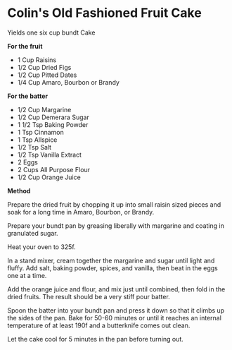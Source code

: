 # Colin's Old Fashioned Fruit Cake

Yields one six cup bundt Cake

**For the fruit**

* 1 Cup Raisins
* 1/2 Cup Dried Figs
* 1/2 Cup Pitted Dates
* 1/4 Cup Amaro, Bourbon or Brandy

**For the batter**

* 1/2 Cup Margarine
* 1/2 Cup Demerara Sugar
* 1 1/2 Tsp Baking Powder
* 1 Tsp Cinnamon
* 1 Tsp Allspice
* 1/2 Tsp Salt
* 1/2 Tsp Vanilla Extract
* 2 Eggs
* 2 Cups All Purpose Flour
* 1/2 Cup Orange Juice

**Method**

Prepare the dried fruit by chopping it up into small raisin sized pieces and soak for a long time in Amaro, Bourbon, or Brandy.

Prepare your bundt pan by greasing liberally with margarine and coating in granulated sugar.

Heat your oven to 325f.

In a stand mixer, cream together the margarine and sugar until light and fluffy. Add salt, baking powder, spices, and vanilla, then beat in the eggs one at a time.

Add the orange juice and flour, and mix just until combined, then fold in the dried fruits. The result should be a very stiff pour batter.

Spoon the batter into your bundt pan and press it down so that it climbs up the sides of the pan. Bake for 50-60 minutes or until it reaches an internal temperature of at least 190f and a butterknife comes out clean.

Let the cake cool for 5 minutes in the pan before turning out.

